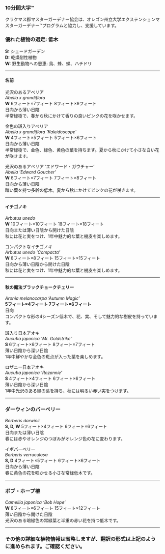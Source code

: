 ### 10分間大学™  
クラクマス郡マスターガーデナー協会は、オレゴン州立大学エクステンションマスターガーデナー™プログラムと協力し、支援しています。  

### 優れた植物の選定: 低木  
**S:** シェードガーデン  
**D:** 乾燥耐性植物  
**W:** 野生動物への恩恵: 鳥、蜂、蝶、ハチドリ  

---

#### 名前  
光沢のあるアベリア  
*Abelia x grandiflora*  
**W** 6フィート×7フィート 8フィート×9フィート  
日向から薄い日陰  
半常緑樹で、春から秋にかけて香りの良いピンクの花を咲かせます。  

金色の斑入りアベリア  
*Abelia x grandiflora ‘Kaleidoscope’*  
**W** 4フィート×5フィート 5フィート×6フィート  
日向から薄い日陰  
半常緑樹で、金色、緑色、黄色の葉を持ちます。夏から秋にかけて小さな白い花が咲きます。  

光沢のあるアベリア ‘エドワード・ガウチャー’  
*Abelia ‘Edward Goucher’*  
**W** 6フィート×7フィート 7フィート×8フィート  
日向から薄い日陰  
暗い葉を持つ多幹の低木。夏から秋にかけてピンクの花が咲きます。  

---

#### イチゴノキ  
*Arbutus unedo*  
**W** 10フィート×10フィート 18フィート×18フィート  
日向または薄い日陰から開けた日陰  
秋には花と実をつけ、1年中魅力的な葉と樹皮を楽しめます。  

コンパクトなイチゴノキ  
*Arbutus unedo ‘Compacta’*  
**W** 8フィート×8フィート 15フィート×15フィート  
日向から薄い日陰から開けた日陰  
秋には花と実をつけ、1年中魅力的な葉と樹皮を楽しめます。  

---

#### 秋の魔法ブラックチョークチェリー  
*Aronia melanocarpa ‘Autumn Magic’*  
**5フィート×4フィート 7フィート×6フィート**  
日向  
コンパクトな形の4シーズン低木で、花、実、そして魅力的な樹皮を持っています。  

斑入り日本アオキ  
*Aucuba japonica ‘Mr. Goldstrike’*  
**S** 6フィート×6フィート 8フィート×7フィート  
薄い日陰から深い日陰  
1年中鮮やかな金色の斑点が入った葉を楽しめます。  

ロザニー日本アオキ  
*Aucuba japonica ‘Rozannie’*  
**S** 4フィート×4フィート 6フィート×6フィート  
薄い日陰から深い日陰  
1年中光沢のある緑の葉を持ち、秋には明るい赤い実をつけます。  

---

### ダーウィンのバーベリー  
*Berberis darwinii*  
**S, D, W** 5フィート×4フィート 6フィート×6フィート  
日向または薄い日陰  
春には赤やオレンジのつぼみがオレンジ色の花に変わります。  

イボバーベリー  
*Berberis verruculosa*  
**S, D** 4フィート×5フィート 6フィート×6フィート  
日向から薄い日陰  
春に黄色の花を咲かせる小さな常緑低木です。  

---

### ボブ・ホープ椿  
*Camellia japonica ‘Bob Hope’*  
**W** 8フィート×6フィート 15フィート×12フィート  
薄い日陰から開けた日陰  
光沢のある暗緑色の常緑葉と半重の赤い花を持つ低木です。  

---

### その他の詳細な植物情報は省略しますが、翻訳の形式は上記のように進められます。ご確認ください。